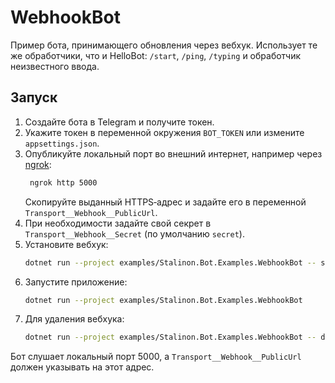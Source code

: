 # WebhookBot

Пример бота, принимающего обновления через вебхук.
Использует те же обработчики, что и HelloBot: `/start`, `/ping`, `/typing` и обработчик неизвестного ввода.

## Запуск

1. Создайте бота в Telegram и получите токен.
2. Укажите токен в переменной окружения `BOT_TOKEN` или измените `appsettings.json`.
3. Опубликуйте локальный порт во внешний интернет, например через [ngrok](https://ngrok.com/):
   ```bash
    ngrok http 5000
    ```
   Скопируйте выданный HTTPS‑адрес и задайте его в переменной `Transport__Webhook__PublicUrl`.
4. При необходимости задайте свой секрет в `Transport__Webhook__Secret` (по умолчанию `secret`).
5. Установите вебхук:
   ```bash
   dotnet run --project examples/Stalinon.Bot.Examples.WebhookBot -- set-webhook
   ```
6. Запустите приложение:
   ```bash
   dotnet run --project examples/Stalinon.Bot.Examples.WebhookBot
   ```
7. Для удаления вебхука:
   ```bash
   dotnet run --project examples/Stalinon.Bot.Examples.WebhookBot -- delete-webhook
   ```

Бот слушает локальный порт 5000, а `Transport__Webhook__PublicUrl` должен указывать на этот адрес.
